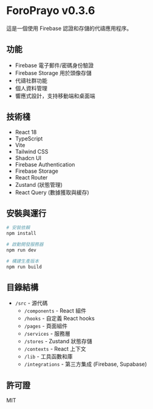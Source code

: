 # ForoPrayo v0.3.6

這是一個使用 Firebase 認證和存儲的代禱應用程序。

## 功能

- Firebase 電子郵件/密碼身份驗證
- Firebase Storage 用於頭像存儲
- 代禱社群功能
- 個人資料管理
- 響應式設計，支持移動端和桌面端

## 技術棧

- React 18
- TypeScript
- Vite
- Tailwind CSS
- Shadcn UI
- Firebase Authentication
- Firebase Storage
- React Router
- Zustand (狀態管理)
- React Query (數據獲取與緩存)

## 安裝與運行

```bash
# 安裝依賴
npm install

# 啟動開發服務器
npm run dev

# 構建生產版本
npm run build
```

## 目錄結構

- `/src` - 源代碼
  - `/components` - React 組件
  - `/hooks` - 自定義 React hooks
  - `/pages` - 頁面組件
  - `/services` - 服務層
  - `/stores` - Zustand 狀態存儲
  - `/contexts` - React 上下文
  - `/lib` - 工具函數和庫
  - `/integrations` - 第三方集成 (Firebase, Supabase)

## 許可證

MIT
